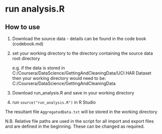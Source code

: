 # run analysis.R

## How to use

1. Download the source data - details can be found in the code book (codebook.md)
2. set your working directory to the directory containing the source data root directory

	e.g. if the data is stored in C:/Coursera/DataScience/GettingAndCleaningData/UCI HAR Dataset
	then your working directory would need to be: C:/Coursera/DataScience/GettingAndCleaningData
3. Download run_analysis.R and save in your working directory
4. run ```source("run_analysis.R")``` in R Studio

The resultant file ```AggregatedData.txt``` will be stored in the working directory

N.B.
Relative file paths are used in the script for all import and export files and are defined in the beginning. 
These can be changed as required.


